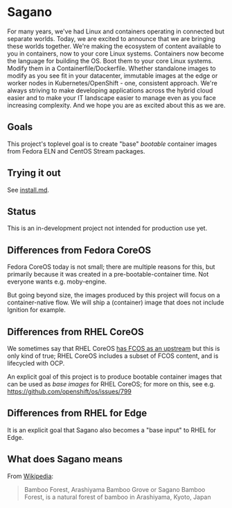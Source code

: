 # Sagano

For many years, we've had Linux and containers operating in connected but
separate worlds.  Today, we are excited to announce that we are bringing these
worlds together.  We're making the ecosystem of content available to you in
containers, now to your core Linux systems.  Containers now become the language
for building the OS.  Boot them to your core Linux systems.  Modify them in a
Containerfile/Dockerfile.  Whether standalone images to modify as you see fit in
your datacenter, immutable images at the edge or worker nodes in
Kubernetes/OpenShift - one, consistent approach.  We're always striving to make
developing applications across the hybrid cloud easier and to make your IT
landscape easier to manage even as you face increasing complexity.  And we hope
you are as excited about this as we are.

## Goals

This project's toplevel goal is to create "base" *bootable* container images
from Fedora ELN and CentOS Stream packages.

## Trying it out

See [install.md](./install.md).

## Status

This is an in-development project not intended for production use yet.

## Differences from Fedora CoreOS

Fedora CoreOS today is not small; there are multiple reasons for this, but
primarily because it was created in a pre-bootable-container time.  Not everyone
wants e.g. moby-engine.

But going beyond size, the images produced by this project will focus
on a container-native flow.  We will ship a (container) image that does not
include Ignition for example.

## Differences from RHEL CoreOS

We sometimes say that RHEL CoreOS [has FCOS as an upstream][1] but this is only
kind of true; RHEL CoreOS includes a subset of FCOS content, and is lifecycled
with OCP.

An explicit goal of this project is to produce bootable container images
that can be used as *base images* for RHEL CoreOS; for more on this, see e.g.
<https://github.com/openshift/os/issues/799>

## Differences from RHEL for Edge

It is an explicit goal that Sagano also becomes a "base input" to RHEL for Edge.

## What does Sagano means

From [Wikipedia](https://en.wikipedia.org/wiki/Bamboo_Forest_(Kyoto,_Japan)):

> Bamboo Forest, Arashiyama Bamboo Grove or Sagano Bamboo Forest, is a natural
> forest of bamboo in Arashiyama, Kyoto, Japan

[1]: https://github.com/openshift/os/blob/master/docs/faq.md#q-what-is-coreos
